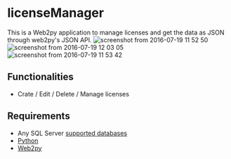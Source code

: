 # licenseManager
 This is a  Web2py application to manage licenses and get the data as JSON through web2py's JSON API.
![screenshot from 2016-07-19 11 52 50](https://cloud.githubusercontent.com/assets/1921992/16945941/8c358a9a-4da7-11e6-8c21-c24490115911.png)
 ![screenshot from 2016-07-19 12 03 05](https://cloud.githubusercontent.com/assets/1921992/16946243/cc9baf50-4da8-11e6-9de7-5741cb85e024.png)
 ![screenshot from 2016-07-19 11 53 42](https://cloud.githubusercontent.com/assets/1921992/16945979/b61c1590-4da7-11e6-9163-c3c567c473ad.png)

## Functionalities
 * Crate / Edit / Delete / Manage licenses

## Requirements
 * Any SQL Server [supported databases](http://web2py.com/books/default/chapter/29/06/the-database-abstraction-layer#Dependencies)
 * [Python](https://www.python.org/)
 * [Web2py](http://www.web2py.com)



